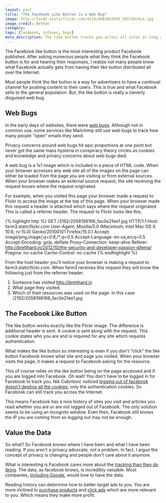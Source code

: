 ```yaml
---
layout: post
title: "The Facebook Like Button is a Web Bug"
image: http://farm5.staticflickr.com/4110/4982662859_5b5726c9ca.jpg
image_credit: Bethan
category: 
tags: [facebook, infosec, bugs]
meta_description: The like button tracks you across all sites as long as you're logged in to facebook.
---
```

The Facebook like button is the most interesting product Facebook publishes. After asking numerous people what they think the Facebook button is for and hearing their responses, I realize not many people know what Facebook actually gets from having their like button distributed all over the Internet.

Most people think the like button is a way for advertisers to have a continual channel for pushing content to their users. This is true and what Facebook sells to the general population. But, the like button is really a cleverly disguised web bug.

## Web Bugs

In the early days of websites, there were [web bugs](http://en.wikipedia.org/wiki/Web_bug). Although not in common use, some services like Mailchimp still use web bugs to track how many people "open" emails they send.

Privacy concerns around web bugs hit epic proportions at one point but never got the same mass hysteria in conspiracy theory circles as cookies and knowledge and privacy concerns about web bugs died.

A web bug is a 1x1 image which is included in a piece of HTML code. When your browser accesses any web site all of the images on the page can either be loaded from the page you are visiting or from external sources. When your browser makes an external source request, the site receiving the request knows where the request originated.

For example, when you visited this page your browser made a request to Flickr to access the image at the top of this page. When your browser made this request a header is attached which says where the request originated. This is called a referrer header. The request to Flickr looks like this.

{% highlight http %}
GET /2192/2058198168_fac0e21ee1.jpg HTTP/1.1
Host: farm3.staticflickr.com
User-Agent: Mozilla/5.0 (Macintosh; Intel Mac OS X 10.6; rv:15.0) Gecko/20100101 Firefox/15.0.1
Accept: image/png,image/*;q=0.8,*/*;q=0.5
Accept-Language: en-us,en;q=0.5
Accept-Encoding: gzip, deflate
Proxy-Connection: keep-alive
Referer: http://bretthard.in/2012/10/the-security-and-developer-passion-dilema/
Pragma: no-cache
Cache-Control: no-cache
{% endhighlight %}

From the host header you'll notice your browser is making a request to farm3.staticflickr.com. When farm3 receives this request they will know the following just from the referrer header.

1. Someone has visited http://bretthard.in
2. What page they visited.
3. Which of their resources was used on the page. In this case /2192/2058198168_fac0e21ee1.jpg

## The Facebook Like Button

The like button works exactly like the Flickr image. The difference is additional header is sent. A cookie is sent along with the request. This cookie states who you are and is required for any site which requires authentication.

What makes the like button so interesting is even if you don't "click" the like button Facebook knows what site and page you visited. When your browser visits the page, it makes a request to Facebook asking for the resource.

This of course relies on the like button being on the page accessed and if you are logged into Facebook. Oh wait! You don't have to be logged in for Facebook to track you. Nik Cubrilovic noticed [logging out of facebook doesn't destroy all the cookies](http://www.nikcub.com/posts/logging-out-of-facebook-is-not-enough), only the authentication cookies. So Facebook can still track you across the Internet.

This means Facebook has a nice history of sites you visit and articles you read whether you are or are not logged out of Facebook. The only solution seems to be using an incognito window. Even then, Facebook still knows the IP you are coming from so logging out may not be enough.

## Value the Data

So what? So Facebook knows where I have been and what I have been reading. If you aren't a privacy advocate, not a problem. In fact, I argue the concept of privacy is changing and people don't care about it anymore.

What is interesting is Facebook cares more about the [tracking than they do liking](http://www.jwz.org/blog/2011/09/surprise-facebook-doesnt-like-privacy-countermeasures/). The data, as facebook knows, is incredibly valuable. Most companies, [including Google](https://developers.google.com/+/plugins/+1button/), would love to have the data.

Reading history can determine how to better target ads to you. You are more inclined to [purchase products](http://www.comscore.com/Press_Events/Presentations_Whitepapers/2012/The_Power_of_Like_2-How_Social_Marketing_Works) and [click ads](http://doubleclickpublishers.blogspot.com/2011/09/1-now-making-display-ads-more-relevant.html) which are more relevant to you. Which means they make more profit.
